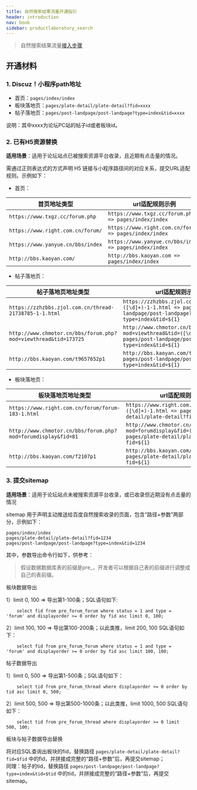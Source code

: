 ```yaml
---
title: 自然搜索结果流量开通指引
header: introduction
nav: book
sidebar: productlaboratory_search
---
```






> 自然搜索结果流量[接入步骤](https://smartprogram.baidu.com/docs/introduction/intro/)

##  开通材料
  

###  1.  Discuz！小程序path地址  


* 首页：`pages/index/index ` 
* 板块落地页：`pages/plate-detail/plate-detail?fid=xxxx  `
* 帖子落地页：`pages/post-landpage/post-landpage?type=index&tid=xxxx`

说明：其中xxxx为论坛PC站的帖子id或者板块id。

###  2.  已有H5资源替换  

**适用场景**：适用于论坛站点已被搜索资源平台收录，且近期有点击量的情况。

需通过正则表达式的方式声明 H5 链接与小程序路径间的对应关系，提交URL适配规则。示例如下：

- 首页：

|首页地址类型 | url适配规则示例 | 
|---|---|
|`https://www.txgz.cc/forum.php` |`https://www.txgz.cc/forum.php => pages/index/index`| 
|`https://www.right.com.cn/forum/`|`https://www.right.com.cn/forum/ => pages/index/index` | 
|`https://www.yanyue.cn/bbs/index`|`https://www.yanyue.cn/bbs/index => pages/index/index ` | 
|`http://bbs.kaoyan.com/` |`http://bbs.kaoyan.com => pages/index/index ` | 


- 帖子落地页：

|帖子落地页地址类型 | url适配规则示例 | 
|---|---|
|`https://zzhzbbs.zjol.com.cn/thread-21738785-1-1.html` |`https://zzhzbbs.zjol.com.cn/thread-([\d]+)-1-1.html => pages/post-landpage/post-landpage?type=index&tid=${1} `| 
|`http://www.chmotor.cn/bbs/forum.php?mod=viewthread&tid=173725` |`http://www.chmotor.cn/bbs/forum.php?mod=viewthread&tid=([\d]+) => pages/post-landpage/post-landpage?type=index&tid=${1} `| 
|`http://bbs.kaoyan.com/t9657652p1` |`http://bbs.kaoyan.com/t([\d]+)p1 => pages/post-landpage/post-landpage?type=index&tid=${1}`| 


- 板块落地页：

|板块落地页地址类型 | url适配规则示例 | 
|---|---|
|`https://www.right.com.cn/forum/forum-183-1.html `|`https://www.right.com.cn/forum/forum-([\d]+)-1.html => pages/plate-detail/plate-detail?fid=${1} `| 
| `http://www.chmotor.cn/bbs/forum.php?mod=forumdisplay&fid=81`|`http://www.chmotor.cn/bbs/forum.php?mod=forumdisplay&fid=([\d]+) => pages/plate-detail/plate-detail?fid=${1}  `| 
|`http://bbs.kaoyan.com/f2107p1 `|`http://bbs.kaoyan.com/f([\d]+)p1 => pages/plate-detail/plate-detail?fid=${1} `| 

###  3.  提交sitemap  

**适用场景**：适用于论坛站点未被搜索资源平台收录，或已收录但近期没有点击量的情况

sitemap 用于声明主动推送给百度自然搜索收录的页面，包含“路径+参数”两部分，示例如下：

```
pages/index/index  
pages/plate-detail/plate-detail?fid=1234  
pages/post-landpage/post-landpage?type=index&tid=1234  
```

其中，参数导出命令行如下，供参考：

> 假设数据数据库表的前缀是pre_，开发者可以根据自己表的前缀进行调整成自己的表前缀。

  板块数据导出    

1）limit 0, 100 => 导出第1-100条；SQL语句如下:
```	
	select fid from pre_forum_forum where status = 1 and type = 'forum' and displayorder >= 0 order by fid asc limit 0, 100;
```
2）limit 100, 100 => 导出第100-200条；以此类推，limit 200, 100 SQL语句如下：
```	
	select fid from pre_forum_forum where status = 1 and type = 'forum' and displayorder >= 0 order by fid asc limit 100, 100;
```
  帖子数据导出  
  
1）limit 0, 500 => 导出第1-500条；SQL语句如下：

```
	select tid from pre_forum_thread where displayorder >= 0 order by tid asc limit 0, 500;
```
	
2）limit 500, 500 => 导出第500-1000条；以此类推，limit 1000, 500 SQL语句如下：

```
	select tid from pre_forum_thread where displayorder >= 0 limit 500, 100;
```


	 
  板块与帖子数据导出替换    

将对应SQL查询出板块的fid，替换路径 `pages/plate-detail/plate-detail?fid=$fid` 中的fid，并拼接成完整的“路径+参数”后，再提交sitemap；  
同理：帖子的tid，替换路径 `pages/post-landpage/post-landpage?type=index&tid=$tid` 中的tid，并拼接成完整的“路径+参数”后，再提交sitemap。
